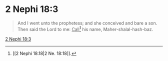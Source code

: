 # 2 Nephi 18:3

> And I went unto the prophetess; and she conceived and bare a son. Then said the Lord to me: <u>Call</u>[^a] his name, Maher-shalal-hash-baz.

[2 Nephi 18:3](https://www.churchofjesuschrist.org/study/scriptures/bofm/2-ne/18?lang=eng&id=p3#p3)


[^a]: [[2 Nephi 18.18|2 Ne. 18:18]].  
